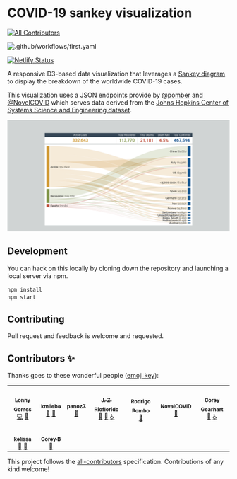 # COVID-19 sankey visualization
<!-- ALL-CONTRIBUTORS-BADGE:START - Do not remove or modify this section -->
[![All Contributors](https://img.shields.io/badge/all_contributors-9-orange.svg?style=flat-square)](#contributors-)
<!-- ALL-CONTRIBUTORS-BADGE:END -->

![.github/workflows/first.yaml](https://github.com/LonnyGomes/github-actions-test/workflows/.github/workflows/first.yaml/badge.svg)

[![Netlify Status](https://api.netlify.com/api/v1/badges/20041503-004f-4443-8d04-b0f60c4f3237/deploy-status)](https://app.netlify.com/sites/covid-sankey-viz/deploys)

A responsive D3-based data visualization that leverages a <a href="https://www.data-to-viz.com/graph/sankey.html">Sankey diagram</a> to display the breakdown of the worldwide COVID-19 cases.

This visualization uses a JSON endpoints provide by [@pomber](https://github.com/pomber/covid19/) and [@NovelCOVID](https://github.com/NovelCOVID/API) which serves data derived from the [Johns Hopkins Center of Systems Science and Engineering dataset](https://github.com/CSSEGISandData/COVID-19).

[![Screenshot of sankey diagram visualization](assets/screenshot.png)](https://covid.lonnygomes.com)

## Development

You can hack on this locally by cloning down the repository and launching a local server via npm.

```bash
npm install
npm start
```

## Contributing

Pull request and feedback is welcome and requested.

## Contributors ✨

Thanks goes to these wonderful people ([emoji key](https://allcontributors.org/docs/en/emoji-key)):

<!-- ALL-CONTRIBUTORS-LIST:START - Do not remove or modify this section -->
<!-- prettier-ignore-start -->
<!-- markdownlint-disable -->
<table>
  <tr>
    <td align="center"><a href="http://lonnygomes.com"><img src="https://avatars0.githubusercontent.com/u/50893208?v=4" width="100px;" alt=""/><br /><sub><b>Lonny Gomes</b></sub></a><br /><a href="https://github.com/LonnyGomes/covid-sankey-vizualization/commits?author=LonnyGomes" title="Code">💻</a> <a href="#maintenance-LonnyGomes" title="Maintenance">🚧</a></td>
    <td align="center"><a href="https://github.com/kmliebe"><img src="https://avatars2.githubusercontent.com/u/62724254?v=4" width="100px;" alt=""/><br /><sub><b>kmliebe</b></sub></a><br /><a href="#design-kmliebe" title="Design">🎨</a> <a href="#ideas-kmliebe" title="Ideas, Planning, & Feedback">🤔</a></td>
    <td align="center"><a href="https://github.com/panoz7"><img src="https://avatars1.githubusercontent.com/u/41122569?v=4" width="100px;" alt=""/><br /><sub><b>panoz7</b></sub></a><br /><a href="#ideas-panoz7" title="Ideas, Planning, & Feedback">🤔</a></td>
    <td align="center"><a href="https://github.com/pawn002"><img src="https://avatars3.githubusercontent.com/u/24492257?v=4" width="100px;" alt=""/><br /><sub><b>J. Z. Rioflorido</b></sub></a><br /><a href="#ideas-pawn002" title="Ideas, Planning, & Feedback">🤔</a> <a href="#design-pawn002" title="Design">🎨</a> <a href="#a11y-pawn002" title="Accessibility">️️️️♿️</a></td>
    <td align="center"><a href="https://pomb.us"><img src="https://avatars1.githubusercontent.com/u/1911623?v=4" width="100px;" alt=""/><br /><sub><b>Rodrigo Pombo</b></sub></a><br /><a href="#data-pomber" title="Data">🔣</a></td>
    <td align="center"><a href="https://github.com/NovelCOVID"><img src="https://avatars1.githubusercontent.com/u/61817610?v=4" width="100px;" alt=""/><br /><sub><b>NovelCOVID</b></sub></a><br /><a href="#data-NovelCOVID" title="Data">🔣</a></td>
    <td align="center"><a href="http://coreygearhart.com"><img src="https://avatars0.githubusercontent.com/u/13511406?v=4" width="100px;" alt=""/><br /><sub><b>Corey Gearhart</b></sub></a><br /><a href="#ideas-coreygearhart" title="Ideas, Planning, & Feedback">🤔</a> <a href="#a11y-coreygearhart" title="Accessibility">️️️️♿️</a></td>
  </tr>
  <tr>
    <td align="center"><a href="https://github.com/kelissa"><img src="https://avatars2.githubusercontent.com/u/50927767?v=4" width="100px;" alt=""/><br /><sub><b>kelissa</b></sub></a><br /><a href="#design-kelissa" title="Design">🎨</a> <a href="#ideas-kelissa" title="Ideas, Planning, & Feedback">🤔</a></td>
    <td align="center"><a href="https://github.com/COBAcode"><img src="https://avatars3.githubusercontent.com/u/50960497?v=4" width="100px;" alt=""/><br /><sub><b>Corey B</b></sub></a><br /><a href="#ideas-COBAcode" title="Ideas, Planning, & Feedback">🤔</a></td>
  </tr>
</table>

<!-- markdownlint-enable -->
<!-- prettier-ignore-end -->
<!-- ALL-CONTRIBUTORS-LIST:END -->

This project follows the [all-contributors](https://github.com/all-contributors/all-contributors) specification. Contributions of any kind welcome!
